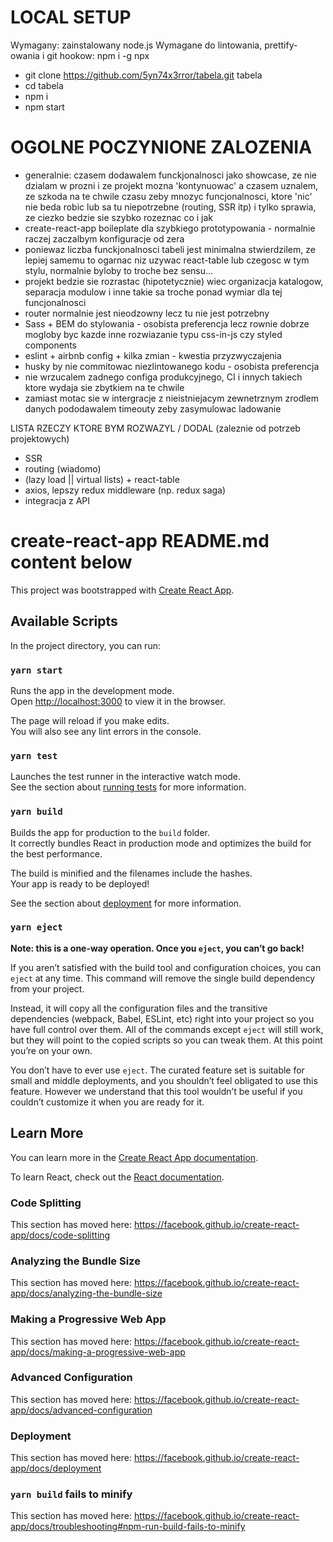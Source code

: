 # LOCAL SETUP

Wymagany: zainstalowany node.js
Wymagane do lintowania, prettify-owania i git hookow: npm i -g npx

- git clone https://github.com/5yn74x3rror/tabela.git tabela
- cd tabela
- npm i
- npm start

# OGOLNE POCZYNIONE ZALOZENIA

- generalnie: czasem dodawalem funckjonalnosci jako showcase, ze nie dzialam w prozni i ze projekt mozna 'kontynuowac' a czasem uznalem, ze szkoda na te chwile czasu zeby mnozyc funcjonalnosci, ktore 'nic' nie beda robic lub sa tu niepotrzebne (routing, SSR itp) i tylko sprawia, ze ciezko bedzie sie szybko rozeznac co i jak
- create-react-app boileplate dla szybkiego prototypowania - normalnie raczej zaczalbym konfiguracje od zera
- poniewaz liczba funckjonalnosci tabeli jest minimalna stwierdzilem, ze lepiej samemu to ogarnac niz uzywac react-table lub czegosc w tym stylu, normalnie byloby to troche bez sensu...
- projekt bedzie sie rozrastac (hipotetycznie) wiec organizacja katalogow, separacja modulow i inne takie sa troche ponad wymiar dla tej funcjonalnosci
- router normalnie jest nieodzowny lecz tu nie jest potrzebny
- Sass + BEM do stylowania - osobista preferencja lecz rownie dobrze mogloby byc kazde inne rozwiazanie typu css-in-js czy styled components
- eslint + airbnb config + kilka zmian - kwestia przyzwyczajenia
- husky by nie commitowac niezlintowanego kodu - osobista preferencja
- nie wrzucalem zadnego configa produkcyjnego, CI i innych takiech ktore wydaja sie zbytkiem na te chwile
- zamiast motac sie w intergracje z nieistniejacym zewnetrznym zrodlem danych pododawalem timeouty zeby zasymulowac ladowanie

LISTA RZECZY KTORE BYM ROZWAZYL / DODAL (zaleznie od potrzeb projektowych)

- SSR
- routing (wiadomo)
- (lazy load || virtual lists) + react-table
- axios, lepszy redux middleware (np. redux saga)
- integracja z API

# create-react-app README.md content below

This project was bootstrapped with [Create React App](https://github.com/facebook/create-react-app).

## Available Scripts

In the project directory, you can run:

### `yarn start`

Runs the app in the development mode.<br />
Open [http://localhost:3000](http://localhost:3000) to view it in the browser.

The page will reload if you make edits.<br />
You will also see any lint errors in the console.

### `yarn test`

Launches the test runner in the interactive watch mode.<br />
See the section about [running tests](https://facebook.github.io/create-react-app/docs/running-tests) for more information.

### `yarn build`

Builds the app for production to the `build` folder.<br />
It correctly bundles React in production mode and optimizes the build for the best performance.

The build is minified and the filenames include the hashes.<br />
Your app is ready to be deployed!

See the section about [deployment](https://facebook.github.io/create-react-app/docs/deployment) for more information.

### `yarn eject`

**Note: this is a one-way operation. Once you `eject`, you can’t go back!**

If you aren’t satisfied with the build tool and configuration choices, you can `eject` at any time. This command will remove the single build dependency from your project.

Instead, it will copy all the configuration files and the transitive dependencies (webpack, Babel, ESLint, etc) right into your project so you have full control over them. All of the commands except `eject` will still work, but they will point to the copied scripts so you can tweak them. At this point you’re on your own.

You don’t have to ever use `eject`. The curated feature set is suitable for small and middle deployments, and you shouldn’t feel obligated to use this feature. However we understand that this tool wouldn’t be useful if you couldn’t customize it when you are ready for it.

## Learn More

You can learn more in the [Create React App documentation](https://facebook.github.io/create-react-app/docs/getting-started).

To learn React, check out the [React documentation](https://reactjs.org/).

### Code Splitting

This section has moved here: https://facebook.github.io/create-react-app/docs/code-splitting

### Analyzing the Bundle Size

This section has moved here: https://facebook.github.io/create-react-app/docs/analyzing-the-bundle-size

### Making a Progressive Web App

This section has moved here: https://facebook.github.io/create-react-app/docs/making-a-progressive-web-app

### Advanced Configuration

This section has moved here: https://facebook.github.io/create-react-app/docs/advanced-configuration

### Deployment

This section has moved here: https://facebook.github.io/create-react-app/docs/deployment

### `yarn build` fails to minify

This section has moved here: https://facebook.github.io/create-react-app/docs/troubleshooting#npm-run-build-fails-to-minify
